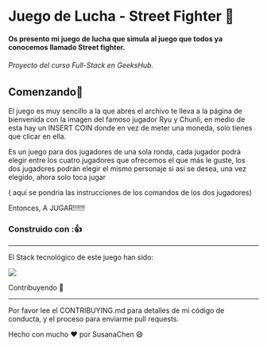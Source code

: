# Juego de Lucha - Street Fighter 🚀️

#### Os presento mi juego de lucha que simula al juego que todos ya conocemos llamado Street fighter.

###### Proyecto del curso Full-Stack en GeeksHub.

## Comenzando🎉️

El juego es muy sencillo a la que abres el archivo te lleva a la página de bienvenida con la imagen del famoso jugador Ryu y Chunli, en medio de esta hay un INSERT COIN donde en vez de meter una moneda, solo tienes que clicar en ella.

Es un juego para dos jugadores de una sola ronda, cada jugador podrá elegir entre los cuatro jugadores que ofrecemos el que más le guste, los dos jugadores podrán elegir el mismo personaje si así se desea, una vez elegido, ahora solo toca jugar

( aqui se pondria las instrucciones de los comandos de los dos jugadores)

Entonces, A JUGAR!!!!!!

### Construido con :👍

---

El Stack tecnológico de este juego han sido:

![](Images/readmeimages/html5css3js)



Contribuyendo 👀️

---

Por favor lee el CONTRIBUYING.md para detalles de mi código de conducta, y el proceso para enviarme pull requests.

Hecho con mucho ❤️ por SusanaChen 😄

